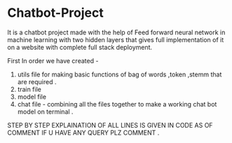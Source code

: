 # Chatbot-Project
It is a chatbot project made with the help of Feed forward neural network in machine learning with two hidden layers that gives full implementation of it on a website with complete full stack deployment.

First In order we have created - 
  1) utils file for making basic functions of bag of words ,token ,stemm that are required . 
  2) train file 
  3) model file 
  4) chat file - combining all the files together to make a working chat bot model on terminal . 
  
  
  STEP BY STEP EXPLAINATION OF ALL LINES IS GIVEN IN CODE AS OF COMMENT IF U HAVE ANY QUERY PLZ COMMENT . 
